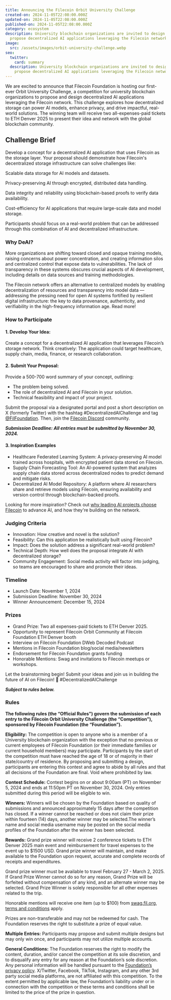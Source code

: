 ```yaml
---
title: Announcing the Filecoin Orbit University Challenge
created-on: 2024-11-05T22:08:00.000Z
updated-on: 2024-11-05T22:08:00.000Z
published-on: 2024-11-05T22:08:00.000Z
category: ecosystem
description: University blockchain organizations are invited to design and
  propose decentralized AI applications leveraging the Filecoin network.
image:
  src: /assets/images/orbit-university-challenge.webp
seo:
  twitter:
    card: summary
  description: University blockchain organizations are invited to design and
    propose decentralized AI applications leveraging the Filecoin network.
---
```


We are excited to announce that Filecoin Foundation is hosting our first-ever Orbit University Challenge, a competition for university blockchain organizations to propose and design decentralized AI applications leveraging the Filecoin network. This challenge explores how decentralized storage can power AI models, enhance privacy, and drive impactful, real-world solutions. The winning team will receive two all-expenses-paid tickets to ETH Denver 2025 to present their idea and network with the global blockchain community.

## Challenge Brief

Develop a concept for a decentralized AI application that uses Filecoin as the storage layer. Your proposal should demonstrate how Filecoin's decentralized storage infrastructure can solve challenges like:

Scalable data storage for AI models and datasets.

Privacy-preserving AI through encrypted, distributed data handling.

Data integrity and reliability using blockchain-based proofs to verify data availability.

Cost-efficiency for AI applications that require large-scale data and model storage.

Participants should focus on a real-world problem that can be addressed through this combination of AI and decentralized infrastructure.

### Why DeAI?

More organizations are shifting toward closed and opaque training models, raising concerns about power concentration, and creating information silos and centralized control that expose data to vulnerabilities. The lack of transparency in these systems obscures crucial aspects of AI development, including details on data sources and training methodologies.

The Filecoin network offers an alternative to centralized models by enabling decentralization of resources and transparency into model data –– addressing the pressing need for open AI systems fortified by resilient digital infrastructure: the key to data provenance, authenticity, and verifiability in the high-frequency information age. Read more!

### How to Participate

#### 1. Develop Your Idea:

Create a concept for a decentralized AI application that leverages Filecoin’s storage network. Think creatively: The application could target healthcare, supply chain, media, finance, or research collaboration.

#### 2. Submit Your Proposal:

Provide a 500-700 word summary of your concept, outlining:

- The problem being solved.
- The role of decentralized AI and Filecoin in your solution.
- Technical feasibility and impact of your project.

Submit the proposal via a designated portal and post a short description on X (formerly Twitter) with the hashtag #DecentralizedAIChallenge and tag [@FilFoundation](https://twitter.com/FilFoundation). Then, join the [Filecoin Discord](https://discord.gg/filecoin) community.

**_Submission Deadline: All entries must be submitted by November 30, 2024._**

#### 3. Inspiration Examples

- Healthcare Federated Learning System: A privacy-preserving AI model trained across hospitals, with encrypted patient data stored on Filecoin.
- Supply Chain Forecasting Tool: An AI-powered system that analyzes supply chain data stored across decentralized nodes to predict demand and mitigate risks.
- Decentralized AI Model Repository: A platform where AI researchers share and retrieve models using Filecoin, ensuring availability and version control through blockchain-backed proofs.

Looking for more inspiration? Check out [why leading AI projects choose Filecoin](/blog/leading-ai-projects-choose-filecoin-to-advance-ai-marking-the-networks-leading-role-as-depin-backbone-for-ai) to advance AI, and how they're building on the network.

### Judging Criteria

- Innovation: How creative and novel is the solution?
- Feasibility: Can this application be realistically built using Filecoin?
- Impact: Does the solution address a significant real-world problem?
- Technical Depth: How well does the proposal integrate AI with decentralized storage?
- Community Engagement: Social media activity will factor into judging, so teams are encouraged to share and promote their ideas.

### Timeline

- Launch Date: November 1, 2024
- Submission Deadline: November 30, 2024
- Winner Announcement: December 15, 2024

### Prizes

- Grand Prize: Two all expenses-paid tickets to ETH Denver 2025.
- Opportunity to represent Filecoin Orbit Community at Filecoin Foundation ETH Denver booth
- Interview on Filecoin Foundation DWeb Decoded Podcast
- Mentions in Filecoin Foundation blog/social media/newsletters
- Endorsement for Filecoin Foundation grants funding
- Honorable Mentions: Swag and invitations to Filecoin meetups or workshops.

Let the brainstorming begin! Submit your ideas and join us in building the future of AI on Filecoin! 🧠 #DecentralizedAIChallenge

**_Subject to rules below._**

### Rules

**The following rules (the “Official Rules”) govern the submission of each entry to the Filecoin Orbit University Challenge (the “Competition”), sponsored by Filecoin Foundation (the “Foundation”).**

**Eligibility:** The competition is open to anyone who is a member of a University blockchain organization with the exception that no previous or current employees of Filecoin Foundation (or their immediate families or current household members) may participate. Participants by the start of the competition must have reached the age of 18 or of majority in their state/country of residence. By proposing and submitting a design, participants are entering this contest and agree to abide by all rules and that all decisions of the Foundation are final. Void where prohibited by law.

**Contest Schedule:** Contest begins on or about 9:00am (PT) on November 5, 2024 and ends at 11:50pm PT on November 30, 2024. Only entries submitted during this period will be eligible to win.

**Winners:** Winners will be chosen by the Foundation based on quality of submissions and announced approximately 15 days after the competition has closed. If a winner cannot be reached or does not claim their prize within fourteen (14) days, another winner may be selected.The winner’s name and social media username may be posted on the social media profiles of the Foundation after the winner has been selected.

**Rewards:** Grand prize winner will receive 2 conference tickets to ETH Denver 2025 main event and reimbursement for travel expenses to the event up to $1500 USD. Grand prize winner will maintain, and make available to the Foundation upon request, accurate and complete records of receipts and expenditures.

Grand prize winner must be available to travel February 27 - March 2, 2025. If Grand Prize Winner cannot do so for any reason, Grand Prize will be forfeited without compensation of any kind, and an alternate winner may be selected. Grand Prize Winner is solely responsible for all other expenses related to the trip.

Honorable mentions will receive one item (up to $100) from [swag.fil.org](https://swag.fil.org), [terms and conditions](https://swag.fil.org/policies/terms-of-service) apply.

Prizes are non-transferable and may not be redeemed for cash. The Foundation reserves the right to substitute a prize of equal value.

**Multiple Entries:** Participants may propose and submit multiple designs but may only win once, and participants may not utilize multiple accounts.

**General Conditions:** The Foundation reserves the right to modify the content, duration, and/or cancel the competition at its sole discretion, and to disqualify any entry for any reason at the Foundation’s sole discretion. Any personal information will be handled pursuant to the [Foundation’s privacy policy](https://fil.org/policy/). X/Twitter, Facebook, TikTok, Instagram, and any other 3rd party social media platforms, are not affiliated with this competition. To the extent permitted by applicable law, the Foundation’s liability under or in connection with the competition or these terms and conditions shall be limited to the price of the prize in question.
